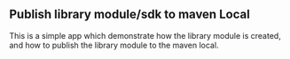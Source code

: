 ## Publish library module/sdk to maven Local

This is a simple app which demonstrate how the library module is created, and how to publish the library module to the maven local.
